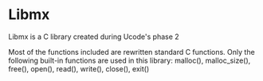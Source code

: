 # Libmx
Libmx is a C library created during Ucode's phase 2

Most of the functions included are rewritten standard C functions.
Only the following built-in functions are used in this library:
malloc(), malloc_size(), free(), open(), read(), write(), close(), exit()

